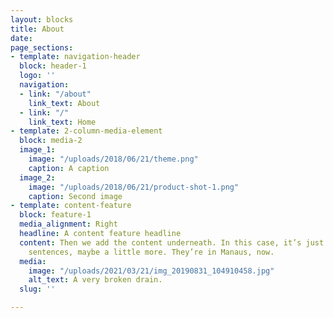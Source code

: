 ```yaml
---
layout: blocks
title: About
date: 
page_sections:
- template: navigation-header
  block: header-1
  logo: ''
  navigation:
  - link: "/about"
    link_text: About
  - link: "/"
    link_text: Home
- template: 2-column-media-element
  block: media-2
  image_1:
    image: "/uploads/2018/06/21/theme.png"
    caption: A caption
  image_2:
    image: "/uploads/2018/06/21/product-shot-1.png"
    caption: Second image
- template: content-feature
  block: feature-1
  media_alignment: Right
  headline: A content feature headline
  content: Then we add the content underneath. In this case, it’s just a couple of
    sentences, maybe a little more. They’re in Manaus, now.
  media:
    image: "/uploads/2021/03/21/img_20190831_104910458.jpg"
    alt_text: A very broken drain.
  slug: ''

---
```

